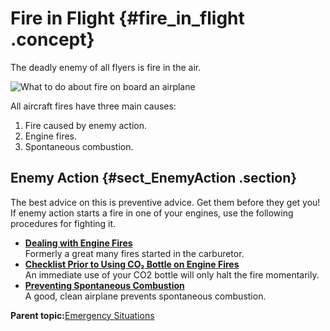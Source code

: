 # Fire in Flight {#fire_in_flight .concept}

The deadly enemy of all flyers is fire in the air.

![What to do about fire on board an airplane](../images/fire_in_flight.png "Fire in Flight")

All aircraft fires have three main causes:

1.  Fire caused by enemy action.
2.  Engine fires.
3.  Spontaneous combustion.

## Enemy Action {#sect_EnemyAction .section}

The best advice on this is preventive advice. Get them before they get you! If enemy action starts a fire in one of your engines, use the following procedures for fighting it.

-   **[Dealing with Engine Fires](../topics/dealing_with_engine_fires.md)**  
Formerly a great many fires started in the carburetor.
-   **[Checklist Prior to Using CO₂ Bottle on Engine Fires](../topics/checklist_prior_to_using_co2_bottle_on_engine_fires.md)**  
An immediate use of your CO2 bottle will only halt the fire momentarily.
-   **[Preventing Spontaneous Combustion](../topics/preventing_spontaneous_combustion.md)**  
A good, clean airplane prevents spontaneous combustion.

**Parent topic:**[Emergency Situations](../topics/emergency_situations.md)

